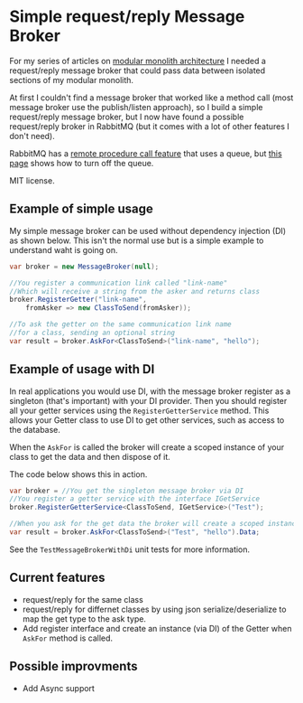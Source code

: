 # Simple request/reply Message Broker

For my series of articles on [modular monolith architecture](https://www.thereformedprogrammer.net/evolving-modular-monoliths-1-an-architecture-for-net/) I needed a request/reply message broker that could pass data between isolated sections of my modular monolith.

At first I couldn't find a message broker that worked like a method call (most message broker use the publish/listen approach), so I build a simple request/reply message broker, but I now have found a possible request/reply broker in RabbitMQ (but it comes with a lot of other features I don't need).

RabbitMQ has a [remote procedure call feature](https://www.rabbitmq.com/tutorials/tutorial-six-dotnet.html) that uses a queue, but [this page](https://www.rabbitmq.com/direct-reply-to.html) shows how to turn off the queue.

MIT license.

## Example of simple usage

My simple message broker can be used without dependency injection (DI) as shown below. This isn't the normal use but is a simple example to understand waht is going on.

```c#
var broker = new MessageBroker(null);

//You register a communication link called "link-name"
//Which will receive a string from the asker and returns class 
broker.RegisterGetter("link-name", 
    fromAsker => new ClassToSend(fromAsker));

//To ask the getter on the same communication link name
//for a class, sending an optional string
var result = broker.AskFor<ClassToSend>("link-name", "hello");
```

## Example of usage with DI

In real applications you would use DI, with the message broker register as a singleton (that's important) with your DI provider. Then you should register all your getter services using the `RegisterGetterService` method. This allows your Getter class to use DI to get other services, such as access to the database.

When the `AskFor` is called the broker will create a scoped instance of your class to get the data and then dispose of it.

The code below shows this in action.

```c#
var broker = //You get the singleton message broker via DI
//You register a getter service with the interface IGetService
broker.RegisterGetterService<ClassToSend, IGetService>("Test");

//When you ask for the get data the broker will create a scoped instance to get the data
var result = broker.AskFor<ClassToSend>("Test", "hello").Data;
```

See the `TestMessageBrokerWithDi` unit tests for more information.

## Current features

- request/reply for the same class
- request/reply for differnet classes by using json serialize/deserialize to map the get type to the ask type.
- Add register interface and create an instance (via DI) of the Getter when `AskFor` method is called.

## Possible improvments

- Add Async support
